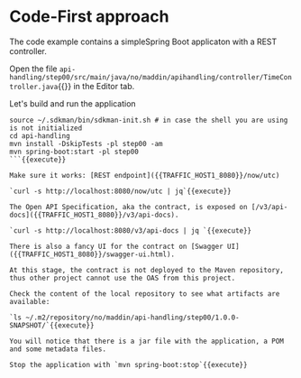 # Code-First approach

The code example contains a simpleSpring Boot applicaton with a REST controller.

Open the file `api-handling/step00/src/main/java/no/maddin/apihandling/controller/TimeController.java`{{}} in
the Editor tab.

Let's build and run the application

```
source ~/.sdkman/bin/sdkman-init.sh # in case the shell you are using is not initialized
cd api-handling
mvn install -DskipTests -pl step00 -am
mvn spring-boot:start -pl step00
```{{execute}}

Make sure it works: [REST endpoint]({{TRAFFIC_HOST1_8080}}/now/utc)

`curl -s http://localhost:8080/now/utc | jq`{{execute}}

The Open API Specification, aka the contract, is exposed on [/v3/api-docs]({{TRAFFIC_HOST1_8080}}/v3/api-docs).

`curl -s http://localhost:8080/v3/api-docs | jq `{{execute}}

There is also a fancy UI for the contract on [Swagger UI]({{TRAFFIC_HOST1_8080}}/swagger-ui.html).

At this stage, the contract is not deployed to the Maven repository, thus other project cannot use the OAS from this project.

Check the content of the local repository to see what artifacts are available:

`ls ~/.m2/repository/no/maddin/api-handling/step00/1.0.0-SNAPSHOT/`{{execute}}

You will notice that there is a jar file with the application, a POM and some metadata files.

Stop the application with `mvn spring-boot:stop`{{execute}}
